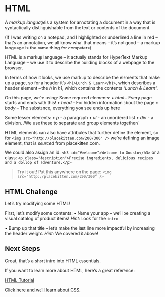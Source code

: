 # HTML

A *markup language*is a system for annotating a document in a way that is syntactically distinguishable from the text or contents of the document.

(If I was writing on a notepad, and I highlighted or underlined a line in red – that’s an annotation, we all know what that means – it’s not good – a markup language is the same thing for computers)

HTML is a markup language – it actually stands for HyperText Markup Language – we use it to describe the building blocks of a webpage to the browser.

In terms of how it looks, we use markup to describe the elements that make up a page, so for a header it’s `<h1>Lunch & Learn</h1>`, which describes a header element – the *h* in *h1*, which contains the contents *“Lunch & Learn”*.

On this page, we’re using:
Some required elements:
• *html* – Every page starts and ends with this!
• *head* – For hidden information about the page
• *body* – The substance, everything you see ends up here

Some lesser elements:
• *p* - a paragraph
• *ul* - an unordered list
• *div* - a division. /We use these to separate and group elements together/

HTML elements can also have attributes that further define the element, so for `<img src="http://placekitten.com/200/300" />` we’re defining an image element, that is *sourced* from placekitten.com.

We could also assign an id:
`<h3 id=“#welcome”>Welcome to Gousto</h3>`
or a class:
`<p class="description">Precise ingredients, delicious recipes and a dollop of adventure.</p>`

> Try it out!
> Put this anywhere on the page:
> `<img src="http://placekitten.com/200/300" />`

## HTML Challenge
Let’s try modifying some HTML!

First, let’s modify some contents:
• Name your app  – we’ll be creating a visual catalog of product items!
*Hint:* Look for the `intro`

• Bump up that title – let’s make the last line more impactful by increasing the header weight.
*Hint:* We covered it above!

## Next Steps
Great, that’s a short intro into HTML essentials.

If you want to learn more about HTML, here’s a great reference:

[HTML Tutorial](https://www.w3schools.com/html/default.asp)

[Click here and we’ll learn about CSS.](02-css.md)
